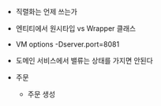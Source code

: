 
- 직렬화는 언제 쓰는가
- 엔티티에서 원시타입 vs Wrapper 클래스
- VM options -Dserver.port=8081

- 도메인 서비스에서 밸류는 상태를 가지면 안된다

- 주문
	- 주문 생성